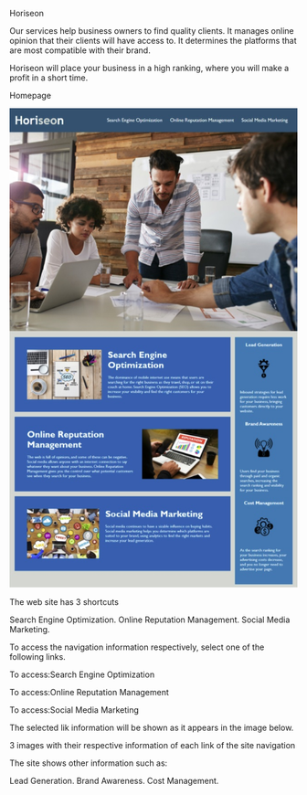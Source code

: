 Horiseon

Our services help business owners to find quality clients. It manages online opinion that their clients will have access to. It determines the platforms that are most compatible with their brand.

Horiseon will place your business in a high ranking, where you will make a profit in a short time.

Homepage

![alt text](./assets/images/main-page.jpg?raw=true "Horizon")


The web site has 3 shortcuts

Search Engine Optimization.
Online Reputation Management.
Social Media Marketing.


To access the navigation information respectively, select one of the following links.

To access:Search Engine Optimization

To access:Online Reputation Management

To access:Social Media Marketing

The selected lik information will be shown as it appears in the image below.

3 images with their respective information of each link of the site navigation

The site shows other information such as:

Lead Generation.
Brand Awareness.
Cost Management.


